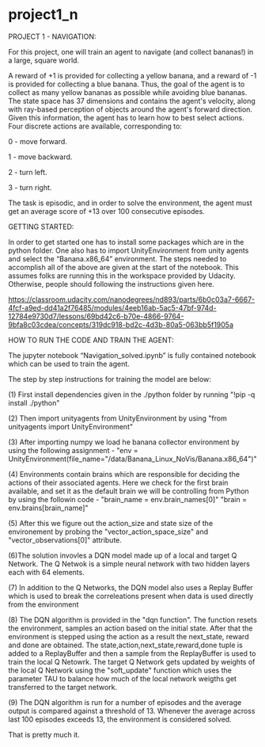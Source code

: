 # project1_n
PROJECT 1 - NAVIGATION:

For this project, one will train an agent to navigate (and collect bananas!) in a large, square world.



A reward of +1 is provided for collecting a yellow banana, and a reward of -1 is provided for collecting a blue banana. Thus, the goal of the agent is to collect as many yellow bananas as possible while avoiding blue bananas.
The state space has 37 dimensions and contains the agent's velocity, along with ray-based perception of objects around the agent's forward direction. Given this information, the agent has to learn how to best select actions. Four discrete actions are available, corresponding to:

0 - move forward.

1 - move backward.

2 - turn left.

3 - turn right.

The task is episodic, and in order to solve the environment, the agent must get an average score of +13 over 100 consecutive episodes.

GETTING STARTED:

In order to get started one has to install some packages which are in the python folder. 
One also has to import UnityEnvironment from unity agents and select the “Banana.x86_64”  environment.  The steps needed to accomplish all of the above are given at the start of the notebook. This assumes folks are running this in the workspace provided by Udacity.
Otherwise, people should following the instructions given here.

https://classroom.udacity.com/nanodegrees/nd893/parts/6b0c03a7-6667-4fcf-a9ed-dd41a2f76485/modules/4eeb16ab-5ac5-47bf-974d-12784e9730d7/lessons/69bd42c6-b70e-4866-9764-9bfa8c03cdea/concepts/319dc918-bd2c-4d3b-80a5-063bb5f1905a

HOW TO RUN THE CODE AND TRAIN THE AGENT: 

The jupyter notebook “Navigation_solved.ipynb” is fully contained notebook which can be used to train the agent. 

The step by step instructions for training the model are below:

(1) First install dependencies given in the ./python folder by running "!pip -q install ./python"

(2) Then import unityagents from UnityEnvironment  by using "from unityagents import UnityEnvironment"

(3) After importing numpy we load he banana collector environment by using the following assignment - "env = UnityEnvironment(file_name="/data/Banana_Linux_NoVis/Banana.x86_64")"

(4) Environments contain brains which are responsible for deciding the actions of their associated agents. Here we check for the first brain available, and set it as the default brain we will be controlling from Python by using the followin code - 
"brain_name = env.brain_names[0]"
"brain = env.brains[brain_name]"

(5) After this we figure out the action_size and state size of the environement by probing the "vector_action_space_size" and "vector_observations[0]" attribute.

(6)The solution invovles a DQN model made up of a local and target Q Network. The Q Netwok is a simple neural network with two hidden layers each with 64 elements. 

(7) In addition to the Q Networks, the DQN model also uses a Replay Buffer which is used to break the correleations present when data is used directly from the environment

(8) The DQN algorithm is provided in the "dqn function". The function resets the environment, samples an action based on the initial state. After that the environment is stepped using the action as a result the next_state, reward and done are obtained. The state,action,next_state,reward,done tuple is added to a ReplayBuffer and then a sample from the ReplayBuffer is used to train the local Q Netowrk.  The target Q Network gets updated by weights of the local Q Network using the "soft_update" function which uses the parameter TAU to balance how much of the local network weigths get transferred to the target network.

(9) The DQN algorithm is run for a number of episodes and the average output is compared against a threshold of 13. Whenever the average across last 100 episodes exceeds 13, the environment is considered solved.

That is pretty much it.
